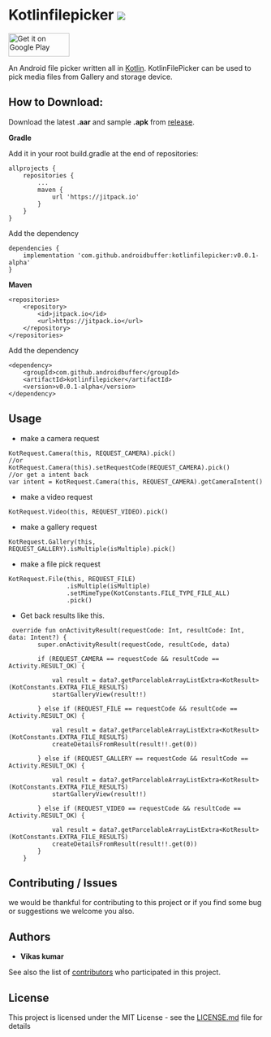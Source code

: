 # Kotlinfilepicker [![](https://jitpack.io/v/androidbuffer/kotlinfilepicker.svg)](https://jitpack.io/#androidbuffer/kotlinfilepicker)
<a href='https://play.google.com/store/apps/details?id=com.androidbuffer.kotlinfilepickersample&pcampaignid=MKT-Other-global-all-co-prtnr-py-PartBadge-Mar2515-1'><img alt='Get it on Google Play' src='https://play.google.com/intl/en_gb/badges/images/generic/en_badge_web_generic.png' height=46 width=120 /></a>

An Android file picker written all in [Kotlin](https://kotlinlang.org/docs/reference/). KotlinFilePicker can be used to pick media files from Gallery and storage device. 

## How to Download:
Download the latest <b>.aar</b> and sample <b>.apk</b> from [release](https://github.com/androidbuffer/Kotlinfilepicker/releases). 

<b>Gradle</b>

Add it in your root build.gradle at the end of repositories:
```
allprojects {
    repositories {
        ...
        maven {
            url 'https://jitpack.io'
        }
    }
}
```
Add the dependency
```
dependencies {
    implementation 'com.github.androidbuffer:kotlinfilepicker:v0.0.1-alpha'
}
```
<b>Maven</b>
```
<repositories>
    <repository>
        <id>jitpack.io</id>
        <url>https://jitpack.io</url>
    </repository>
</repositories>
```
Add the dependency
```
<dependency>
    <groupId>com.github.androidbuffer</groupId>
    <artifactId>kotlinfilepicker</artifactId>
    <version>v0.0.1-alpha</version>
</dependency>
```
## Usage
* make a camera request
```
KotRequest.Camera(this, REQUEST_CAMERA).pick()
//or
KotRequest.Camera(this).setRequestCode(REQUEST_CAMERA).pick()
//or get a intent back
var intent = KotRequest.Camera(this, REQUEST_CAMERA).getCameraIntent()
```
* make a video request
```
KotRequest.Video(this, REQUEST_VIDEO).pick()
```
* make a gallery request
```
KotRequest.Gallery(this, REQUEST_GALLERY).isMultiple(isMultiple).pick()
```
* make a file pick request
```
KotRequest.File(this, REQUEST_FILE)
                .isMultiple(isMultiple)
                .setMimeType(KotConstants.FILE_TYPE_FILE_ALL)
                .pick()
```
* Get back results like this.
```
 override fun onActivityResult(requestCode: Int, resultCode: Int, data: Intent?) {
        super.onActivityResult(requestCode, resultCode, data)

        if (REQUEST_CAMERA == requestCode && resultCode == Activity.RESULT_OK) {

            val result = data?.getParcelableArrayListExtra<KotResult>(KotConstants.EXTRA_FILE_RESULTS)
            startGalleryView(result!!)

        } else if (REQUEST_FILE == requestCode && resultCode == Activity.RESULT_OK) {

            val result = data?.getParcelableArrayListExtra<KotResult>(KotConstants.EXTRA_FILE_RESULTS)
            createDetailsFromResult(result!!.get(0))

        } else if (REQUEST_GALLERY == requestCode && resultCode == Activity.RESULT_OK) {

            val result = data?.getParcelableArrayListExtra<KotResult>(KotConstants.EXTRA_FILE_RESULTS)
            startGalleryView(result!!)

        } else if (REQUEST_VIDEO == requestCode && resultCode == Activity.RESULT_OK) {

            val result = data?.getParcelableArrayListExtra<KotResult>(KotConstants.EXTRA_FILE_RESULTS)
            createDetailsFromResult(result!!.get(0))
        }
    }

```

## Contributing / Issues
we would be thankful for contributing to this project or if you find some bug or suggestions we welcome you also.

## Authors

* **Vikas kumar**

See also the list of [contributors](https://github.com/androidbuffer/Kotlinfilepicker/graphs/contributors) who participated in this project.

## License

This project is licensed under the MIT License - see the [LICENSE.md](LICENSE) file for details
